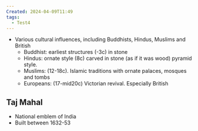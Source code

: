 ```yaml
---
Created: 2024-04-09T11:49
tags:
  - Test4
---
```

- Various cultural influences, including Buddhists, Hindus, Muslims and British
    - Buddhist: earliest structures (-3c) in stone
    - Hindus: ornate style (8c) carved in stone (as if it was wood) pyramid style.
    - Muslims: (12-18c). Islamic traditions with ornate palaces, mosques and tombs
    - Europeans: (17-mid20c) Victorian revival. Especially British

## Taj Mahal

- National emblem of India
- Built between 1632-53